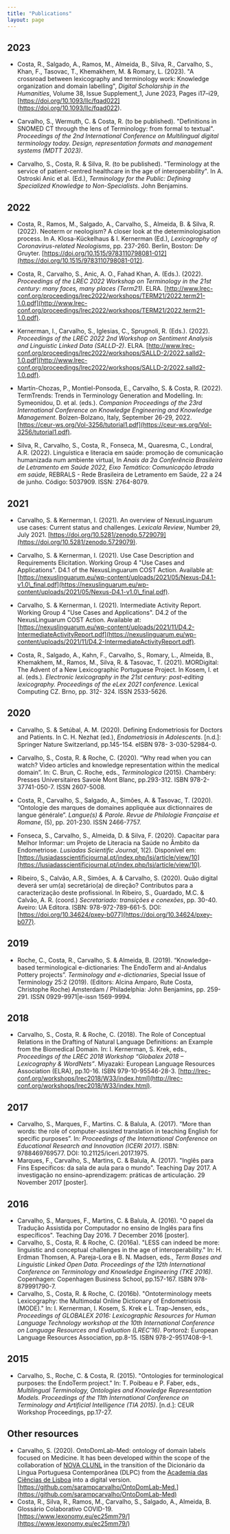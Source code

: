 ```yaml
---
title: "Publications"
layout: page
---
```


## 2023
- Costa, R., Salgado, A., Ramos, M., Almeida, B., Silva, R., Carvalho, S., Khan, F., Tasovac, T., Khemakhem, M. & Romary, L. (2023). "A crossroad between lexicography and terminology work: Knowledge organization and domain labelling", *Digital Scholarship in the Humanities*, Volume 38, Issue Supplement_1, June 2023, Pages i17–i29, [https://doi.org/10.1093/llc/fqad022] (https://doi.org/10.1093/llc/fqad022).

- Carvalho, S., Wermuth, C. & Costa, R. (to be published). "Definitions in SNOMED CT through the lens of Terminology: from formal to textual". *Proceedings of the 2nd International Conference on Multilingual digital terminology today. Design, representation formats and management systems (MDTT 2023)*.
  
- Carvalho, S., Costa, R. & Silva, R. (to be published). "Terminology at the service of patient-centred healthcare in the age of interoperability". In A. Ostroski Anic et al. (Ed.), *Terminology for the Public: Defining
Specialized Knowledge to Non-Specialists*. John Benjamins.

## 2022
- Costa, R., Ramos, M., Salgado, A., Carvalho, S., Almeida, B. & Silva, R. (2022). Neoterm or neologism? A closer look at the determinologisation process. In A. Klosa-Kückelhaus & I. Kernerman (Ed.), *Lexicography of Coronavirus-related Neologisms*, pp. 237-260. Berlin, Boston: De Gruyter. [https://doi.org/10.1515/9783110798081-012](https://doi.org/10.1515/9783110798081-012).

- Costa, R., Carvalho, S., Anic, A. O., Fahad Khan, A. (Eds.). (2022). *Proceedings of the LREC 2022 Workshop on Terminology in the 21st century: many faces, many places (Term21)*. ELRA. [http://www.lrec-conf.org/proceedings/lrec2022/workshops/TERM21/2022.term21-1.0.pdf](http://www.lrec-conf.org/proceedings/lrec2022/workshops/TERM21/2022.term21-1.0.pdf).

- Kernerman, I., Carvalho, S., Iglesias, C., Sprugnoli, R. (Eds.). (2022). *Proceedings of the LREC 2022 2nd Workshop on Sentiment Analysis and Linguistic Linked Data (SALLD-2)*. ELRA. [http://www.lrec-conf.org/proceedings/lrec2022/workshops/SALLD-2/2022.salld2-1.0.pdf](http://www.lrec-conf.org/proceedings/lrec2022/workshops/SALLD-2/2022.salld2-1.0.pdf).

- Martín-Chozas, P., Montiel-Ponsoda, E., Carvalho, S. & Costa, R. (2022). TermTrends: Trends in Terminology Generation and Modelling. In: Symeonidou, D. et al. (eds.). *Companion Proceedings of the 23rd International Conference on Knowledge Engineering and Knowledge Management*. Bolzen-Bolzano, Italy, September 26-29, 2022. [https://ceur-ws.org/Vol-3256/tutorial1.pdf](https://ceur-ws.org/Vol-3256/tutorial1.pdf).

- Silva, R., Carvalho, S., Costa, R., Fonseca, M., Quaresma, C., Londral, A.R. (2022). Linguística e literacia em saúde: promoção de comunicação humanizada num ambiente virtual, In *Anais da 2a Conferência Brasileira de Letramento em Saúde 2022, Eixo Temático: Comunicação letrada em saúde*, REBRALS - Rede Brasileira de Letramento em Saúde, 22 a 24 de junho. Código: 5037909. ISSN: 2764-8079.

## 2021
- Carvalho, S. & Kernerman, I. (2021). An overview of NexusLinguarum use cases: Current status and challenges. *Lexicala Review*, Number 29, July 2021. [https://doi.org/10.5281/zenodo.5729079](https://doi.org/10.5281/zenodo.5729079).

- Carvalho, S. & Kernerman, I. (2021). Use Case Description and Requirements Elicitation. Working Group 4 "Use Cases and Applications". D4.1 of the NexusLinguarum COST Action. Available at: [https://nexuslinguarum.eu/wp-content/uploads/2021/05/Nexus-D4.1-v1.0\_final.pdf](https://nexuslinguarum.eu/wp-content/uploads/2021/05/Nexus-D4.1-v1.0\_final.pdf).

- Carvalho, S. & Kernerman, I. (2021). Intermediate Activity Report. Working Group 4 "Use Cases and Applications". D4.2 of the NexusLinguarum COST Action. Available at: [https://nexuslinguarum.eu/wp-content/uploads/2021/11/D4.2-IntermediateActivityReport.pdf](https://nexuslinguarum.eu/wp-content/uploads/2021/11/D4.2-IntermediateActivityReport.pdf).

- Costa, R., Salgado, A., Kahn, F., Carvalho, S., Romary, L., Almeida, B., Khemakhem, M., Ramos, M., Silva, R. & Tasovac, T. (2021). MORDigital: The Advent of a New Lexicographic Portuguese Project. In Kosem, I. et al. (eds.). *Electronic lexicography in the 21st century: post-editing lexicography. Proceedings of the eLex 2021 conference*. Lexical Computing CZ. Brno, pp. 312- 324. ISSN 2533-5626.

## 2020
- Carvalho, S. & Setúbal, A. M. (2020). Defining Endometriosis for Doctors and Patients. In C. H. Nezhat (ed.), *Endometriosis in Adolescents*. [n.d.]: Springer Nature Switzerland, pp.145-154. eISBN 978- 3-030-52984-0.

- Carvalho, S., Costa, R. & Roche, C. (2020). “Why read when you can watch? Video articles and knowledge representation within the medical domain”. In: C. Brun, C. Roche, eds., *Terminologica* (2015). Chambéry: Presses Universitaires Savoie Mont Blanc, pp.293-312. ISBN 978-2-37741-050-7. ISSN 2607-5008.

- Costa, R., Carvalho, S., Salgado, A., Simões, A. & Tasovac, T. (2020). “Ontologie des marques de domaines appliquée aux dictionnaires de langue générale”. *Langue(s) & Parole. Revue de Philologie Française et Romane*, (5), pp. 201-230. ISSN 2466-7757.

- Fonseca, S., Carvalho, S., Almeida, D. & Silva, F. (2020). Capacitar para Melhor Informar: um Projeto de Literacia na Saúde no Âmbito da Endometriose. *Lusíadas Scientific Journal*, 1(2). Disponível em: [https://lusiadasscientificjournal.pt/index.php/lsj/article/view/10](https://lusiadasscientificjournal.pt/index.php/lsj/article/view/10).

- Ribeiro, S., Calvão, A.R., Simões, A. & Carvalho, S. (2020). Quão digital deverá ser um(a) secretário(a) de direção? Contributos para a caracterização deste profissional. In Ribeiro, S., Guardado, M.C. & Calvão, A. R. (coord.) *Secretariado: transições e conexões*, pp. 30-40. Aveiro: UA Editora. ISBN: 978-972-789-661-5. DOI: [https://doi.org/10.34624/pxey-b077](https://doi.org/10.34624/pxey-b077).

## 2019
- Roche, C., Costa, R., Carvalho, S. & Almeida, B. (2019). “Knowledge-based terminological e-dictionaries: The EndoTerm and al-Andalus Pottery projects”. 
*Terminology and e-dictionaries*, Special Issue of Terminology 25:2 (2019). (Editors: Alcina Amparo, Rute Costa, Christophe Roche) Amsterdam /
Philadelphia: John Benjamins, pp. 259-291. ISSN 0929-9971|e-issn 1569-9994.

## 2018
- Carvalho, S., Costa, R. & Roche, C. (2018). The Role of Conceptual Relations in the Drafting of Natural Language Definitions: an Example from the Biomedical Domain. In: I. Kernerman, S. Krek, eds., *Proceedings of the LREC 2018 Workshop “Globalex 2018 – Lexicography & WordNets”*. Miyazaki: European Language Resources Association (ELRA), pp.10-16. ISBN 979-10-95546-28-3. [http://lrec-conf.org/workshops/lrec2018/W33/index.html](http://lrec-conf.org/workshops/lrec2018/W33/index.html).

## 2017
- Carvalho, S., Marques, F., Martins. C. & Balula, A. (2017). “More than words: the role of computer-assisted translation in teaching English for specific purposes”. In: *Proceedings of the International Conference on Educational Research and Innovation (ICERI 2017)*. ISBN: 9788469769577. DOI: 10.21125/iceri.2017.1975.
- Marques, F., Carvalho, S., Martins, C. & Balula, A. (2017). "Inglês para Fins Específicos: da sala de aula para o mundo". Teaching Day 2017. A investigação no ensino-aprendizagem: práticas de articulação. 29 November 2017 [poster].

## 2016
- Carvalho, S., Marques, F., Martins, C. & Balula, A. (2016). "O papel da Tradução Assistida por Computador no ensino de Inglês para fins específicos". Teaching Day 2016. 7 December 2016 [poster].
- Carvalho, S., Costa, R. & Roche, C. (2016a). "LESS can indeed be more: linguistic and conceptual challenges in the age of interoperability." In: H. Erdman Thomsen, A. Pareja-Lora e B. N. Madsen, eds., *Term Bases and Linguistic Linked Open Data. Proceedings of the 12th International Conference on Terminology and Knowledge Engineering (TKE 2016)*. Copenhagen: Copenhagen Business School, pp.157-167. ISBN 978-879991790-7.
- Carvalho, S., Costa, R. & Roche, C. (2016b). "Ontoterminology meets Lexicography: the Multimodal Online Dictionary of Endometriosis (MODE)." In: I. Kernerman, I. Kosem, S. Krek e L. Trap-Jensen, eds., *Proceedings of GLOBALEX 2016: Lexicographic Resources for Human Language Technology workshop at the 10th International Conference on Language Resources and Evaluation (LREC’16)*. Portorož: European Language Resources Association, pp.8-15. ISBN 978-2-9517408-9-1.

## 2015
- Carvalho, S., Roche, C. & Costa, R. (2015). "Ontologies for terminological purposes: the EndoTerm project." In: T. Poibeau e P. Faber, eds., *Multilingual Terminology, Ontologies and Knowledge Representation Models. Proceedings of the 11th International Conference on Terminology and Artificial Intelligence (TIA 2015)*. [n.d.]: CEUR Workshop Proceedings, pp.17-27.

## Other resources
- Carvalho, S. (2020). OntoDomLab-Med: ontology of domain labels focused on Medicine. It has been developed within the scope of the collaboration of [NOVA CLUNL](https://clunl.fcsh.unl.pt/) in the transition of the Dicionário da Língua Portuguesa Contemporânea (DLPC) from the [Academia das Ciências de Lisboa](http://www.acad-ciencias.pt/) into a digital version. [https://github.com/sarampcarvalho/OntoDomLab-Med.](https://github.com/sarampcarvalho/OntoDomLab-Med)
- Costa, R., Silva, R., Ramos, M., Carvalho, S., Salgado, A., Almeida, B. Glossário Colaborativo COVID-19. [https://www.lexonomy.eu/ec25mm79/](https://www.lexonomy.eu/ec25mm79/)

